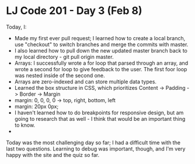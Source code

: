 # LJ Code 201 - Day 3 (Feb 8)

Today, I:

- Made my first ever pull request; I learned how to create a local branch, use "checkout" to switch branches and merge the commits with master.
- I also learned how to pull down the new updated master branch back to my local directory - git pull origin master.
- Arrays: I successfully wrote a for loop that parsed through an array, and wrote a second for loop to give feedback to the user. The first foor loop was nested inside of the second one.
- Arrays are zero-indexed and can store multiple data types.
- Learned the box structure in CSS, which prioritizes Content -> Padding -> Border -> Margin
- margin: 0, 0, 0, 0 -> top, right, bottom, left
- margin: 20px 0px;
- I haven't learned how to do breakpoints for responsive design, but am going to research that as well - I think that would be an important thing to know.
- 

Today was the most challenging day so far; I had a difficult time with the last two questions. Learning to debug was important, though, and I'm very happy with the site and the quiz so far.